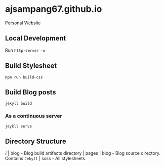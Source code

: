 # ajsampang67.github.io
Personal Website

## Local Development
Run `http-server -o`

## Build Stylesheet
`npm run build-css`

## Build Blog posts
`jekyll build`

### As a continuous server
`jeykll serve`

## Directory Structure
/
| blog          - Blog build artifacts directory
| pages
    | blog      - Blog source directory. Contains `Jekyll`
| scss          - All stylesheets
